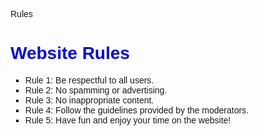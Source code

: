 <html>
<head>
    <p>Rules</p>
    <style>
        body {
            font-family: Arial, sans-serif;
        }
        h1 {
            color: blue;
        }
        ul {
            list-style-type: square;
        }
    </style>
</head>
<body>
    <h1>Website Rules</h1>
    <ul>
        <li>Rule 1: Be respectful to all users.</li>
        <li>Rule 2: No spamming or advertising.</li>
        <li>Rule 3: No inappropriate content.</li>
        <li>Rule 4: Follow the guidelines provided by the moderators.</li>
        <li>Rule 5: Have fun and enjoy your time on the website!</li>
    </ul>
</body>
</html>
